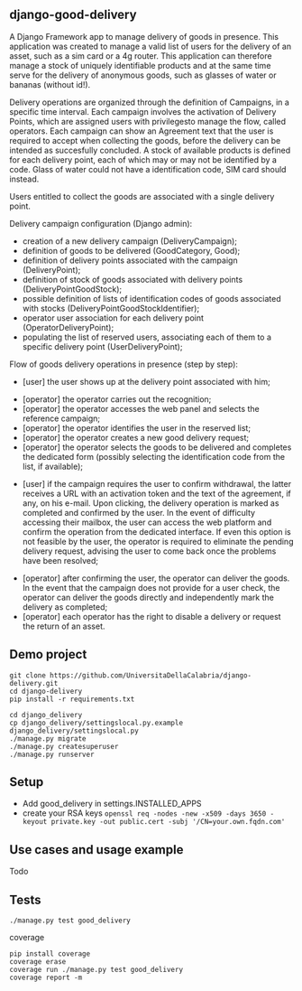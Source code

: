 django-good-delivery
--------------------

A Django Framework app to manage delivery of goods in presence. This application was created to manage a valid list of users for the delivery of an asset, such as a sim card or a 4g router. This application can therefore manage a stock of uniquely identifiable products and at the same time serve for the delivery of anonymous goods, such as glasses of water or bananas (without id!).

Delivery operations are organized through the definition of Campaigns, in a specific time interval.
Each campaign involves the activation of Delivery Points, which are assigned users with privilegesto manage the flow, called operators. Each campaign can show an Agreement text that the user is required to accept when collecting the goods, before the delivery can be intended as succesfully concluded.
A stock of available products is defined for each delivery point, each of which may or may not be identified by a code. Glass of water could not have a identification code, SIM card should instead.

Users entitled to collect the goods are associated with a single delivery point.

 Delivery campaign configuration (Django admin):
 
 - creation of a new delivery campaign (DeliveryCampaign);
 - definition of goods to be delivered (GoodCategory, Good);
 - definition of delivery points associated with the campaign (DeliveryPoint);
 - definition of stock of goods associated with delivery points (DeliveryPointGoodStock);
 - possible definition of lists of identification codes of goods associated with stocks (DeliveryPointGoodStockIdentifier);
 - operator user association for each delivery point (OperatorDeliveryPoint);
 - populating the list of reserved users, associating each of them to a specific delivery point (UserDeliveryPoint);

Flow of goods delivery operations in presence (step by step):

- [user] the user shows up at the delivery point associated with him;

* [operator] the operator carries out the recognition; 
* [operator] the operator accesses the web panel and selects the reference campaign;
* [operator] the operator identifies the user in the reserved list;
* [operator] the operator creates a new good delivery request;
* [operator] the operator selects the goods to be delivered and completes the dedicated form (possibly selecting the identification code from the list, if available);

- [user] if the campaign requires the user to confirm withdrawal, the latter receives a URL with an activation token and the text of the agreement, if any, on his e-mail. Upon clicking, the delivery operation is marked as completed and confirmed by the user. 
In the event of difficulty accessing their mailbox, the user can access the web platform and confirm the operation from the dedicated interface.
If even this option is not feasible by the user, the operator is required to eliminate the pending delivery request, advising the user to come back once the problems have been resolved;

* [operator] after confirming the user, the operator can deliver the goods.
In the event that the campaign does not provide for a user check, the operator can deliver the goods directly and independently mark the delivery as completed;
* [operator] each operator has the right to disable a delivery or request the return of an asset.


Demo project
------------

````
git clone https://github.com/UniversitaDellaCalabria/django-delivery.git
cd django-delivery
pip install -r requirements.txt

cd django_delivery
cp django_delivery/settingslocal.py.example django_delivery/settingslocal.py
./manage.py migrate
./manage.py createsuperuser
./manage.py runserver
````

Setup
-----

- Add good_delivery in settings.INSTALLED_APPS
- create your RSA keys
  ````openssl req -nodes -new -x509 -days 3650 -keyout private.key -out public.cert -subj '/CN=your.own.fqdn.com'````


Use cases and usage example
---------------------------

Todo

Tests
-----

````
./manage.py test good_delivery
````

coverage
````
pip install coverage
coverage erase
coverage run ./manage.py test good_delivery
coverage report -m
````
